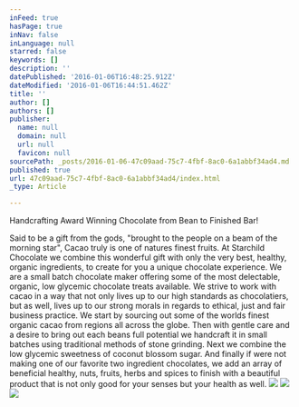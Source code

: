 ```yaml
---
inFeed: true
hasPage: true
inNav: false
inLanguage: null
starred: false
keywords: []
description: ''
datePublished: '2016-01-06T16:48:25.912Z'
dateModified: '2016-01-06T16:44:51.462Z'
title: ''
author: []
authors: []
publisher:
  name: null
  domain: null
  url: null
  favicon: null
sourcePath: _posts/2016-01-06-47c09aad-75c7-4fbf-8ac0-6a1abbf34ad4.md
published: true
url: 47c09aad-75c7-4fbf-8ac0-6a1abbf34ad4/index.html
_type: Article

---
```

Handcrafting Award Winning Chocolate
from Bean to Finished Bar! 

Said to be a gift from the gods, "brought to the people on a beam of the morning star", Cacao truly is one of natures finest fruits.
At Starchild Chocolate we combine this wonderful gift with only the very best, healthy, organic ingredients, to create for you a unique chocolate experience.
We are a small batch chocolate maker offering some of the most delectable, organic, low glycemic chocolate treats available.
We strive to work with cacao in a way that not only lives up to our high standards as chocolatiers, but as well, lives up to our strong morals in regards to ethical, just and fair business practice.
We start by sourcing out some of the worlds finest organic cacao from regions all across the globe.
Then with gentle care and a desire to bring out each beans full potential we handcraft it in small batches using traditional methods of stone grinding.
Next we combine the low glycemic sweetness of coconut blossom sugar.
And finally if were not making one of our favorite two ingredient chocolates, we add an array of beneficial healthy, nuts, fruits, herbs and spices to finish with a beautiful product that is not only good for your senses but your health as well.
![](https://the-grid-user-content.s3-us-west-2.amazonaws.com/e74b5ea1-e522-40c5-aca6-695dbf137588.jpg)
![](https://the-grid-user-content.s3-us-west-2.amazonaws.com/d2960ea0-88fd-4717-85e8-29dee5c73e5a.jpg)
![](https://the-grid-user-content.s3-us-west-2.amazonaws.com/cdd44764-6dc9-4c63-b8d3-2ee5cd1afd73.jpg)